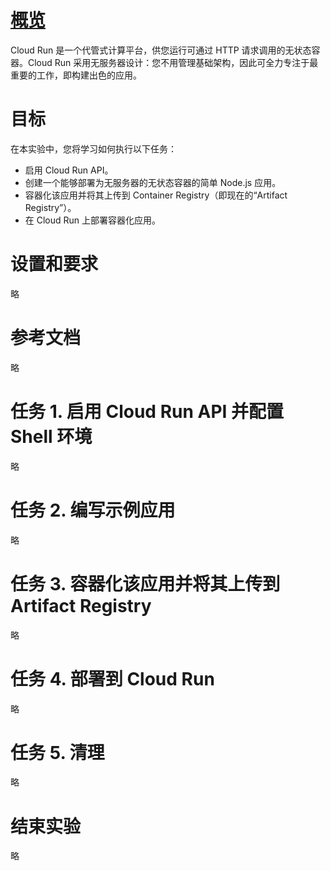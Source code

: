 # [概览](https://www.cloudskillsboost.google/course_sessions/5373426/labs/384359)
Cloud Run 是一个代管式计算平台，供您运行可通过 HTTP 请求调用的无状态容器。Cloud Run 采用无服务器设计：您不用管理基础架构，因此可全力专注于最重要的工作，即构建出色的应用。

# 目标
在本实验中，您将学习如何执行以下任务：
* 启用 Cloud Run API。
* 创建一个能够部署为无服务器的无状态容器的简单 Node.js 应用。
* 容器化该应用并将其上传到 Container Registry（即现在的“Artifact Registry”）。
* 在 Cloud Run 上部署容器化应用。

# 设置和要求
略

# 参考文档
略

# 任务 1. 启用 Cloud Run API 并配置 Shell 环境
略

# 任务 2. 编写示例应用
略

# 任务 3. 容器化该应用并将其上传到 Artifact Registry
略

# 任务 4. 部署到 Cloud Run
略

# 任务 5. 清理
略

# 结束实验
略
